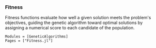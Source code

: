 ### Fitness

Fitness functions evaluate how well a given solution meets the problem's objectives, guiding the genetic algorithm toward optimal solutions by assigning a numerical score to each candidate of the population.

```@autodocs
Modules = [GeneticAlgorithms]
Pages = ["Fitness.jl"]
```